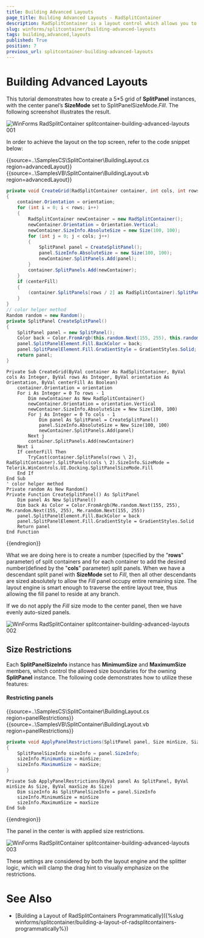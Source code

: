 ```yaml
---
title: Building Advanced Layouts
page_title: Building Advanced Layouts - RadSplitContainer
description: RadSplitContainer is a layout control which allows you to add many container panels to a form, separated by splitter(s).
slug: winforms/splitcontainer/building-advanced-layouts
tags: building,advanced,layouts
published: True
position: 7
previous_url: splitcontainer-building-advanced-layouts
---
```


# Building Advanced Layouts

This tutorial demonstrates how to create a 5*5 grid of **SplitPanel** instances, with the center panel’s **SizeMode** set to SplitPanelSizeMode.*Fill*. The following screenshot illustrates the result.

![WinForms RadSplitContainer splitcontainer-building-advanced-layouts 001](images/splitcontainer-building-advanced-layouts001.png)
           
In order to achieve the layout on the top screen, refer to the code snippet below:

{{source=..\SamplesCS\SplitContainer\BuildingLayout.cs region=advancedLayout}} 
{{source=..\SamplesVB\SplitContainer\BuildingLayout.vb region=advancedLayout}} 

````C#
private void CreateGrid(RadSplitContainer container, int cols, int rows, Orientation orientation, bool centerFill)
{
    container.Orientation = orientation;
    for (int i = 0; i < rows; i++)
    {
        RadSplitContainer newContainer = new RadSplitContainer();
        newContainer.Orientation = Orientation.Vertical;
        newContainer.SizeInfo.AbsoluteSize = new Size(100, 100);
        for (int j = 0; j < cols; j++)
        {
            SplitPanel panel = CreateSplitPanel();
            panel.SizeInfo.AbsoluteSize = new Size(100, 100);
            newContainer.SplitPanels.Add(panel);
        }
        container.SplitPanels.Add(newContainer);
    }
    if (centerFill)
    {
        (container.SplitPanels[rows / 2] as RadSplitContainer).SplitPanels[cols / 2].SizeInfo.SizeMode = Telerik.WinControls.UI.Docking.SplitPanelSizeMode.Fill;
    }
}
// color helper method
Random random = new Random();
private SplitPanel CreateSplitPanel()
{
    SplitPanel panel = new SplitPanel();
    Color back = Color.FromArgb(this.random.Next(155, 255), this.random.Next(155, 255), this.random.Next(155, 255));
    panel.SplitPanelElement.Fill.BackColor = back;
    panel.SplitPanelElement.Fill.GradientStyle = GradientStyles.Solid;
    return panel;
}

````
````VB.NET
Private Sub CreateGrid(ByVal container As RadSplitContainer, ByVal cols As Integer, ByVal rows As Integer, ByVal orientation As Orientation, ByVal centerFill As Boolean)
    container.Orientation = orientation
    For i As Integer = 0 To rows - 1
        Dim newContainer As New RadSplitContainer()
        newContainer.Orientation = orientation.Vertical
        newContainer.SizeInfo.AbsoluteSize = New Size(100, 100)
        For j As Integer = 0 To cols - 1
            Dim panel As SplitPanel = CreateSplitPanel()
            panel.SizeInfo.AbsoluteSize = New Size(100, 100)
            newContainer.SplitPanels.Add(panel)
        Next j
        container.SplitPanels.Add(newContainer)
    Next i
    If centerFill Then
        TryCast(container.SplitPanels(rows \ 2), RadSplitContainer).SplitPanels(cols \ 2).SizeInfo.SizeMode = Telerik.WinControls.UI.Docking.SplitPanelSizeMode.Fill
    End If
End Sub
' color helper method
Private random As New Random()
Private Function CreateSplitPanel() As SplitPanel
    Dim panel As New SplitPanel()
    Dim back As Color = Color.FromArgb(Me.random.Next(155, 255), Me.random.Next(155, 255), Me.random.Next(155, 255))
    panel.SplitPanelElement.Fill.BackColor = back
    panel.SplitPanelElement.Fill.GradientStyle = GradientStyles.Solid
    Return panel
End Function

````

{{endregion}} 

What we are doing here is to create a number (specified by the "**rows**" parameter) of split containers and for each container to add the desired number(defined by the "**cols**" parameter) split panels. When we have a descendant split panel with **SizeMode** set to *Fill*, then all other descendants are sized absolutely to allow the *Fill* panel occupy entire remaining size. The layout engine is smart enough to traverse the entire layout tree, thus allowing the fill panel to reside at any branch.
         
If we do not apply the *Fill* size mode to the center panel, then we have evenly auto-sized panels.

![WinForms RadSplitContainer splitcontainer-building-advanced-layouts 002](images/splitcontainer-building-advanced-layouts002.png)

## Size Restrictions

Each **SplitPanelSizeInfo** instance has **MinimumSize** and **MaximumSize** members, which control the allowed size boundaries for the owning **SplitPanel** instance. The following code demonstrates how to utilize these features:

#### Restricting panels

{{source=..\SamplesCS\SplitContainer\BuildingLayout.cs region=panelRestrictions}} 
{{source=..\SamplesVB\SplitContainer\BuildingLayout.vb region=panelRestrictions}} 

````C#
private void ApplyPanelRestrictions(SplitPanel panel, Size minSize, Size maxSize)
{
    SplitPanelSizeInfo sizeInfo = panel.SizeInfo;
    sizeInfo.MinimumSize = minSize;
    sizeInfo.MaximumSize = maxSize;
}

````
````VB.NET
Private Sub ApplyPanelRestrictions(ByVal panel As SplitPanel, ByVal minSize As Size, ByVal maxSize As Size)
    Dim sizeInfo As SplitPanelSizeInfo = panel.SizeInfo
    sizeInfo.MinimumSize = minSize
    sizeInfo.MaximumSize = maxSize
End Sub

````

{{endregion}} 

The panel in the center is with applied size restrictions.

![WinForms RadSplitContainer splitcontainer-building-advanced-layouts 003](images/splitcontainer-building-advanced-layouts003.gif)
       
These settings are considered by both the layout engine and the splitter logic, which will clamp the drag hint to visually emphasize on the restrictions.
        
# See Also

* [Building a Layout of RadSplitContainers Programmatically]({%slug winforms/splitcontainer/building-a-layout-of-radsplitcontainers-programmatically%})	
